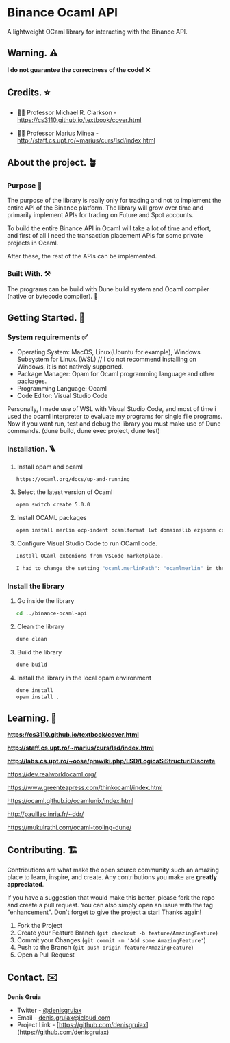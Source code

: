 # Binance Ocaml API
A lightweight OCaml library for interacting with the Binance API.
## Warning. ⚠️
**I do not guarantee the correctness of the code!** ❌

## Credits. ⭐
- 🧑‍💻 Professor Michael R. Clarkson - https://cs3110.github.io/textbook/cover.html

- 🧑‍💻 Professor Marius Minea - http://staff.cs.upt.ro/~marius/curs/lsd/index.html

## About the project. 🪴
### Purpose 🎯
The purpose of the library is really only for trading and not to implement the entire API of the Binance platform. The library will grow over time and primarily implement APIs for trading on Future and Spot accounts.

To build the entire Binance API in Ocaml will take a lot of time and effort, and first of all I need the transaction placement APIs for some private projects in Ocaml.

After these, the rest of the APIs can be implemented.

### Built With. ⚒️
The programs can be build with Dune build system and Ocaml compiler (native or bytecode compiler). 🐪

## Getting Started. 🚀
### System requirements ✅
- Operating System: MacOS, Linux(Ubuntu for example), Windows Subsystem for Linux. (WSL) // I do not recommend installing on Windows, it is not natively supported.
- Package Manager: Opam for Ocaml programming language and other packages.
- Programming Language: Ocaml
- Code Editor: Visual Studio Code 

Personally, I made use of WSL with Visual Studio Code, and most of time i used the ocaml interpreter to evaluate my programs for single file programs. Now if you want run, test and debug the library you must make use of Dune commands. (dune build, dune exec project, dune test)

### Installation. 🪜
1. Install opam and ocaml
```sh
   https://ocaml.org/docs/up-and-running
```

3. Select the latest version of Ocaml
```sh
   opam switch create 5.0.0
```

2. Install OCAML packages
```sh
   opam install merlin ocp-indent ocamlformat lwt domainslib ezjsonm cohttp cohttp-lwt cohttp-lwt-unix tls tls-lwt ssl lwt-ssl alcotest alcotest-lwt nocrypto http-lwt-client cohttp-lwt-unix
```
   
3. Configure Visual Studio Code to run OCaml code.
```sh
   Install OCaml extenions from VSCode marketplace.
```
   
```sh
   I had to change the setting "ocaml.merlinPath": "ocamlmerlin" in the OCaml VSCode extension settings to "ocaml.merlinPath": "ocamlmerlin-server" to get the extension to work. (Maybe this is obsolete)
```

### Install the library
1. Go inside the library
```sh
   cd ../binance-ocaml-api
```

2. Clean the library
```sh
   dune clean
``` 

3. Build the library
```sh
   dune build
```

4. Install the library in the local opam environment
```sh
   dune install
   opam install .
```

## Learning. 🌟
**https://cs3110.github.io/textbook/cover.html**

**http://staff.cs.upt.ro/~marius/curs/lsd/index.html**

**http://labs.cs.upt.ro/~oose/pmwiki.php/LSD/LogicaSiStructuriDiscrete**

https://dev.realworldocaml.org/

https://www.greenteapress.com/thinkocaml/index.html

https://ocaml.github.io/ocamlunix/index.html

http://pauillac.inria.fr/~ddr/

https://mukulrathi.com/ocaml-tooling-dune/

## Contributing. 🏗️
Contributions are what make the open source community such an amazing place to learn, inspire, and create. Any contributions you make are **greatly appreciated**.

If you have a suggestion that would make this better, please fork the repo and create a pull request. You can also simply open an issue with the tag "enhancement".
Don't forget to give the project a star! Thanks again!

1. Fork the Project
2. Create your Feature Branch (`git checkout -b feature/AmazingFeature`)
3. Commit your Changes (`git commit -m 'Add some AmazingFeature'`)
4. Push to the Branch (`git push origin feature/AmazingFeature`)
5. Open a Pull Request


## Contact. ✉️
**Denis Gruia**

- Twitter - [@denisgruiax](https://twitter.com/denisgruiax) 
- Email - denis.gruiax@icloud.com
- Project Link - [https://github.com/denisgruiax](https://github.com/denisgruiax)